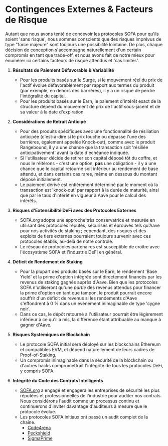 # Contingences Externes & Facteurs de Risque

Autant que nous avons tenté de concevoir les protocoles SOFA pour qu'ils soient 'sans risque', nous sommes conscients que des risques imprévus de type "force majeure" sont toujours une possibilité lointaine. De plus, chaque décision de conception s'accompagne naturellement d'un certain compromis en tant que trade-off, et nous avons fait de notre mieux pour énumérer ici certains facteurs de risque attendus et 'cas limites'.

1. **Résultats de Paiement Défavorable & Variabilité**
    - Pour les produits basés sur le Surge, si le mouvement réel du prix de l'actif évolue défavorablement par rapport aux termes du produit (par exemple, en dehors des barrières), il y a un risque de perdre l'intégralité du capital.
    - Pour les produits basés sur le Earn, le paiement d'intérêt exact de la structure dépend du mouvement de prix de l'actif sous-jacent et de sa valeur à la date d'expiration.

2. **Considérations de Retrait Anticipé**
    - Pour des produits spécifiques avec une fonctionnalité de résiliation anticipée (c'est-à-dire si le prix touche ou dépasse l'une des barrières, également appelée Knock-out), comme avec le produit Rangebound, il y a une chance que la transaction soit 'résiliée anticipativement' avant la date d'échéance indiquée.
    - Si l'utilisateur décide de retirer son capital déposé tôt du coffre, et nous le réitérons - c'est une option, **pas** une obligation - il y a une chance que le capital retourné soit inférieur au rendement de base attendu, et dans certains cas rares, même en dessous du montant déposé initialement.
    - Le paiement dérivé est entièrement déterminé par le moment où la transaction est 'knock-out' par rapport à la durée de maturité, ainsi que par le taux d'intérêt en vigueur à Aave pour le calcul des intérêts.

3. **Risques d'Extensibilité DeFi avec des Protocoles Externes**
    - SOFA.org adopte une approche très conservatrice et mesurée en utilisant des protocoles réputés, sécurisés et éprouvés tels qu'Aave pour nos activités de staking ; cependant, des risques et des exploits de tiers externes pourraient toujours survenir avec ces protocoles établis, au-delà de notre contrôle.
    - Le réseau de protocoles partenaires est susceptible de croître avec l'écosystème SOFA et l'industrie DeFi en général.

4. **Déficit de Rendement de Staking**
    - Pour la plupart des produits basés sur le Earn, le rendement 'Base Yield' et la prime d'option intégrée sont directement financés par les revenus de staking gagnés auprès d'Aave. Bien que les protocoles SOFA n'utiliseront qu'une _partie_ des revenus attendus pour financer la prime d'option en tant que tampon, le produit pourrait encore souffrir d'un déficit de revenus si les rendements d'Aave s'effondrent à 0 % dans un événement inimaginable de type 'cygne noir'.
    - Dans ce cas, le dépôt retourné à l'utilisateur pourrait être légèrement inférieur à ce qu'il a mis, la différence étant attribuable au manque à gagner d'Aave.

5. **Risques Systémiques de Blockchain**
    - Le protocole SOFA initial sera déployé sur les blockchains Ethereum et compatibles EVM, et dépend naturellement de leurs cadres de Proof-of-Staking.
    - Un compromis inimaginable dans la sécurité de la blockchain ou d'autres hacks compromettrait l'intégrité de tous les protocoles DeFi, y compris SOFA.

6. **Intégrité du Code des Contrats Intelligents**
    - [SOFA.org](http://SOFA.org) a engagé et engagera les entreprises de sécurité les plus réputées et professionnelles de l'industrie pour auditer nos contrats. Nous considérons l'audit comme un processus continu et continuerons d'inviter davantage d'auditeurs à mesure que le protocole évolue.
    - Les protocoles SOFA initiaux ont passé un audit complet de la chaîne.
      - [Code4rena](https://code4rena.com/reports/2024-05-sofa-pro-league)
      - [Peckshield](https://github.com/peckshield/publications/blob/master/audit_reports/PeckShield-Audit-Report-Sofa-v1.0.pdf)
      - [SigmaPrime](https://github.com/sigp/public-audits/blob/master/reports/sofa/review.pdf)